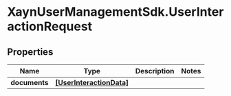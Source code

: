 # XaynUserManagementSdk.UserInteractionRequest

## Properties

Name | Type | Description | Notes
------------ | ------------- | ------------- | -------------
**documents** | [**[UserInteractionData]**](UserInteractionData.md) |  | 



